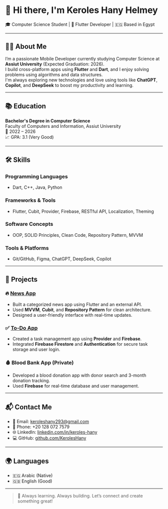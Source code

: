 # 👋 Hi there, I'm Keroles Hany Helmey

🎓 Computer Science Student | 📱 Flutter Developer | 🇪🇬 Based in Egypt

---

## 🧑‍💻 About Me

I’m a passionate Mobile Developer currently studying Computer Science at **Assiut University** (Expected Graduation: 2026).  
I build cross-platform apps using **Flutter** and **Dart**, and I enjoy solving problems using algorithms and data structures.  
I'm always exploring new technologies and love using tools like **ChatGPT**, **Copilot**, and **DeepSeek** to boost my productivity and learning.

---

## 📚 Education

**Bachelor's Degree in Computer Science**  
Faculty of Computers and Information, Assiut University  
📅 2022 – 2026  
📈 GPA: 3.1 (Very Good)

---

## 🛠️ Skills

### Programming Languages
- Dart, C++, Java, Python

### Frameworks & Tools
- Flutter, Cubit, Provider, Firebase, RESTful API, Localization, Theming

### Software Concepts
- OOP, SOLID Principles, Clean Code, Repository Pattern, MVVM

### Tools & Platforms
- Git/GitHub, Figma, ChatGPT, DeepSeek, Copilot

---

## 💼 Projects

### 🔥 [News App](https://github.com/KerolesHany/News-App.git)
- Built a categorized news app using Flutter and an external API.
- Used **MVVM**, **Cubit**, and **Repository Pattern** for clean architecture.
- Designed a user-friendly interface with real-time updates.

### ✅ [To-Do App](https://github.com/KerolesHany/To-Do-App/tree/todoapp)
- Created a task management app using **Provider** and **Firebase**.
- Integrated **Firebase Firestore** and **Authentication** for secure task storage and user login.

### 🩸 Blood Bank App (Private)
- Developed a blood donation app with donor search and 3-month donation tracking.
- Used **Firebase** for real-time database and user management.

---

## 📬 Contact Me

- 📧 Email: [keroleshany293@gmail.com](mailto:keroleshany293@gmail.com)  
- 📱 Phone: +20 128 072 7579  
- 🌐 LinkedIn: [linkedin.com/in/keroles-hany](https://linkedin.com/in/keroles-hany)  
- 💻 GitHub: [github.com/KerolesHany](https://github.com/KerolesHany)

---

## 🌍 Languages

- 🇪🇬 Arabic (Native)  
- 🇬🇧 English (Good)

---

> 🚀 Always learning. Always building. Let’s connect and create something great!
